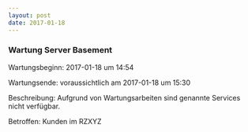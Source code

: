 ```yaml
---
layout: post
date: 2017-01-18
---
```


### Wartung Server Basement


Wartungsbeginn: 2017-01-18 um 14:54


Wartungsende: voraussichtlich am 2017-01-18 um 15:30


Beschreibung: Aufgrund von Wartungsarbeiten sind genannte Services nicht verfügbar.


Betroffen: Kunden im RZXYZ
